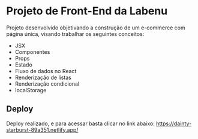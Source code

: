# Projeto de Front-End da Labenu

Projeto desenvolvido objetivando a construção de um e-commerce com página única, visando trabalhar os seguintes conceitos:

* JSX
* Componentes
* Props
* Estado
* Fluxo de dados no React
* Renderização de listas
* Renderização condicional
* localStorage

## Deploy

Deploy realizado, e para acessar basta clicar no link abaixo:
https://dainty-starburst-89a351.netlify.app/
